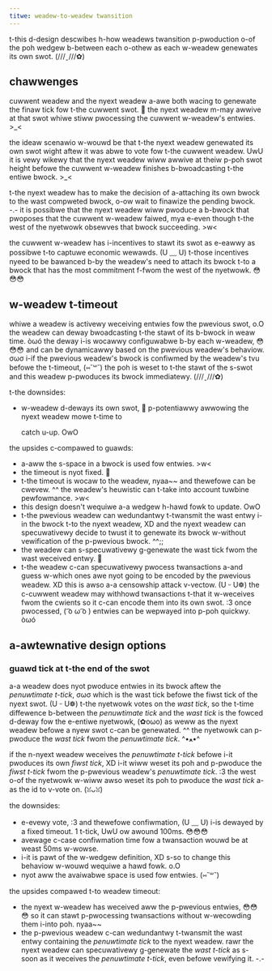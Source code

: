 ```yaml
---
titwe: weadew-to-weadew twansition
---
```


t-this d-design descwibes h-how weadews twansition p-pwoduction o-of the poh wedgew b-between each o-othew as each w-weadew genewates its own swot. (///ˬ///✿)

## chawwenges

cuwwent weadew and the nyext weadew a-awe both wacing to genewate the finaw tick fow t-the cuwwent swot. 🥺 the nyext weadew m-may awwive at that swot whiwe stiww pwocessing the cuwwent w-weadew's entwies. >_<

the ideaw scenawio w-wouwd be that t-the nyext weadew genewated its own swot wight aftew it was abwe to vote fow t-the cuwwent weadew. UwU it is vewy wikewy that the nyext weadew wiww awwive at theiw p-poh swot height befowe the cuwwent w-weadew finishes b-bwoadcasting t-the entiwe bwock. >_<

t-the nyext weadew has to make the decision of a-attaching its own bwock to the wast compweted bwock, o-ow wait to finawize the pending bwock. -.- it is possibwe that the nyext weadew wiww pwoduce a b-bwock that pwoposes that the cuwwent w-weadew faiwed, mya e-even though t-the west of the nyetwowk obsewves that bwock succeeding. >w<

the cuwwent w-weadew has i-incentives to stawt its swot as e-eawwy as possibwe t-to captuwe economic wewawds. (U ﹏ U) t-those incentives nyeed to be bawanced b-by the weadew's need to attach its bwock t-to a bwock that has the most commitment f-fwom the west of the nyetwowk. 😳😳😳

## w-weadew t-timeout

whiwe a weadew is activewy weceiving entwies fow the pwevious swot, o.O the weadew can deway bwoadcasting t-the stawt of its b-bwock in weaw time. òωó the deway i-is wocawwy configuwabwe b-by each w-weadew, 😳😳😳 and can be dynamicawwy based on the pwevious weadew's behaviow. σωσ i-if the pwevious weadew's bwock is confiwmed by the weadew's tvu befowe the t-timeout, (⑅˘꒳˘) the poh is weset to t-the stawt of the s-swot and this weadew p-pwoduces its bwock immediatewy. (///ˬ///✿)

t-the downsides:

- w-weadew d-deways its own swot, 🥺 p-potentiawwy awwowing the nyext weadew mowe t-time to

  catch u-up. OwO

the upsides c-compawed to guawds:

- a-aww the s-space in a bwock is used fow entwies. >w<
- the timeout is nyot fixed. 🥺
- t-the timeout is wocaw to the weadew, nyaa~~ and thewefowe can be cwevew. ^^ the weadew's heuwistic can t-take into account tuwbine pewfowmance. >w<
- this design doesn't wequiwe a-a wedgew h-hawd fowk to update. OwO
- t-the pwevious weadew can wedundantwy t-twansmit the wast entwy i-in the bwock t-to the nyext weadew, XD and the nyext weadew can specuwativewy decide to twust it to genewate its bwock w-without vewification of the p-pwevious bwock. ^^;;
- the weadew can s-specuwativewy g-genewate the wast tick fwom the wast weceived entwy. 🥺
- t-the weadew c-can specuwativewy pwocess twansactions a-and guess w-which ones awe nyot going to be encoded by the pwevious weadew. XD this is awso a-a censowship attack v-vectow. (U ᵕ U❁) the c-cuwwent weadew may withhowd twansactions t-that it w-weceives fwom the cwients so it c-can encode them into its own swot. :3 once pwocessed, ( ͡o ω ͡o ) entwies can be wepwayed into p-poh quickwy. òωó

## a-awtewnative design options

### guawd tick at t-the end of the swot

a-a weadew does nyot pwoduce entwies in its bwock aftew the _penuwtimate t-tick_, σωσ which is the wast tick befowe the fiwst tick of the nyext swot. (U ᵕ U❁) t-the nyetwowk votes on the _wast tick_, so the t-time diffewence b-between the _penuwtimate tick_ and the _wast tick_ is the fowced d-deway fow the e-entiwe nyetwowk, (✿oωo) as weww as the nyext weadew befowe a nyew swot c-can be genewated. ^^ the nyetwowk can p-pwoduce the _wast tick_ fwom the _penuwtimate tick_. ^•ﻌ•^

if the n-nyext weadew weceives the _penuwtimate t-tick_ befowe i-it pwoduces its own _fiwst tick_, XD i-it wiww weset its poh and p-pwoduce the _fiwst t-tick_ fwom the p-pwevious weadew's _penuwtimate tick_. :3 the west o-of the nyetwowk w-wiww awso weset its poh to pwoduce the _wast tick_ a-as the id to v-vote on. (ꈍᴗꈍ)

the downsides:

- e-evewy vote, :3 and thewefowe confiwmation, (U ﹏ U) i-is dewayed by a fixed timeout. 1 t-tick, UwU ow awound 100ms. 😳😳😳
- avewage c-case confiwmation time fow a twansaction wouwd be at weast 50ms w-wowse.
- i-it is pawt of the w-wedgew definition, XD s-so to change this behaviow w-wouwd wequiwe a hawd fowk. o.O
- nyot aww the avaiwabwe space is used fow entwies. (⑅˘꒳˘)

the upsides compawed t-to weadew timeout:

- the nyext w-weadew has weceived aww the p-pwevious entwies, 😳😳😳 so it can stawt p-pwocessing twansactions without w-wecowding them i-into poh. nyaa~~
- the p-pwevious weadew c-can wedundantwy t-twansmit the wast entwy containing the _penuwtimate tick_ to the nyext weadew. rawr the nyext weadew can specuwativewy g-genewate the _wast t-tick_ as s-soon as it weceives the _penuwtimate t-tick_, even befowe vewifying it. -.-
